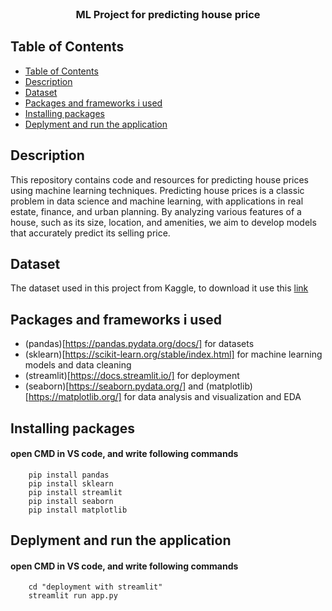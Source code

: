 <br />
<p align="center">

  <h3 align="center">ML Project for predicting house price</h3>
</p>

## Table of Contents

- [Table of Contents](#table-of-contents)
- [Description](#description)
- [Dataset](#Dataset)
- [Packages and frameworks i used](#packages-and-frameworks-i-used)
- [Installing packages](#installing-packages)
- [Deplyment and run the application](#deplyment-the-application)

## Description

This repository contains code and resources for predicting house prices using machine learning techniques. Predicting house prices is a classic problem in data science and machine learning, with applications in real estate, finance, and urban planning. By analyzing various features of a house, such as its size, location, and amenities, we aim to develop models that accurately predict its selling price.

## Dataset

The dataset used in this project from Kaggle, to download it use this [link](https://www.kaggle.com/competitions/house-prices-advanced-regression-techniques/data)

## Packages and frameworks i used

* (pandas)[https://pandas.pydata.org/docs/] for datasets
* (sklearn)[https://scikit-learn.org/stable/index.html] for machine learning models and data cleaning 
* (streamlit)[https://docs.streamlit.io/] for deployment
* (seaborn)[https://seaborn.pydata.org/] and (matplotlib)[https://matplotlib.org/] for data analysis and visualization and EDA

## Installing packages

#### open CMD in VS code, and write following commands
        pip install pandas
        pip install sklearn
        pip install streamlit
        pip install seaborn
        pip install matplotlib

## Deplyment and run the application

#### open CMD in VS code, and write following commands
        cd "deployment with streamlit"
        streamlit run app.py